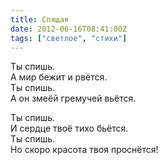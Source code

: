 ```yaml
---
title: Спящая
date: 2012-06-16T08:41:00Z
tags: ["светлое", "стихи"]
---
```


Ты спишь.  
А мир бежит и рвётся.  
Ты спишь.  
А он змеёй гремучей вьётся.

Ты спишь.  
И сердце твоё тихо бьётся.  
Ты спишь.  
Но скоро красота твоя проснётся!  
